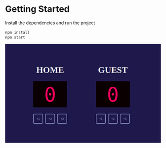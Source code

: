 # Getting Started

Install the dependencies and run the project

```
npm install
npm start
```

![Screenshot](https://raw.githubusercontent.com/katybennett/basketballScoreboard/refs/heads/main/screenshot.png)

